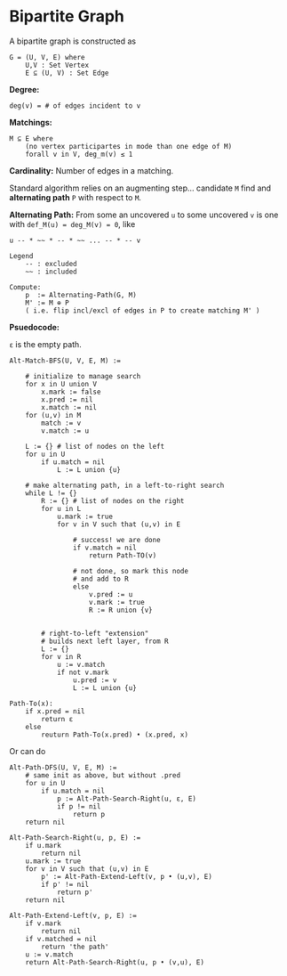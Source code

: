 # Bipartite Graph

A bipartite graph is constructed as

    G = (U, V, E) where
        U,V : Set Vertex
        E ⊆ (U, V) : Set Edge

**Degree:**
    
    deg(v) = # of edges incident to v

**Matchings:**

    M ⊆ E where
        (no vertex participartes in mode than one edge of M)
        forall v in V, deg_m(v) ≤ 1

**Cardinality:** Number of edges in a matching.

Standard algorithm relies on an augmenting step... candidate `M` find and **alternating path** `P` with respect to `M`.

**Alternating Path:** From some an uncovered `u` to some uncovered `v` is one with `def_M(u) = deg_M(v) = 0`, like

    u -- * ~~ * -- * ~~ ... -- * -- v

    Legend
        -- : excluded
        ~~ : included

    Compute:
        p  := Alternating-Path(G, M)
        M' := M ⊕ P
        ( i.e. flip incl/excl of edges in P to create matching M' )

**Psuedocode:**

`ε` is the empty path.

    Alt-Match-BFS(U, V, E, M) :=
        
        # initialize to manage search
        for x in U union V
            x.mark := false
            x.pred := nil
            x.match := nil
        for (u,v) in M
            match := v
            v.match := u

        L := {} # list of nodes on the left
        for u in U
            if u.match = nil
                L := L union {u}

        # make alternating path, in a left-to-right search
        while L != {}
            R := {} # list of nodes on the right
            for u in L
                u.mark := true
                for v in V such that (u,v) in E
                    
                    # success! we are done
                    if v.match = nil
                        return Path-TO(v)
                    
                    # not done, so mark this node
                    # and add to R
                    else
                        v.pred := u
                        v.mark := true
                        R := R union {v}


            # right-to-left "extension"
            # builds next left layer, from R
            L := {}
            for v in R
                u := v.match
                if not v.mark
                    u.pred := v
                    L := L union {u}

    Path-To(x):
        if x.pred = nil
            return ε
        else
            reuturn Path-To(x.pred) • (x.pred, x)

Or can do

    Alt-Path-DFS(U, V, E, M) :=
        # same init as above, but without .pred
        for u in U
            if u.match = nil
                p := Alt-Path-Search-Right(u, ε, E)
                if p != nil
                    return p
        return nil

    Alt-Path-Search-Right(u, p, E) :=
        if u.mark
            return nil
        u.mark := true
        for v in V such that (u,v) in E
            p' := Alt-Path-Extend-Left(v, p • (u,v), E)
            if p' != nil
                return p'
        return nil

    Alt-Path-Extend-Left(v, p, E) :=
        if v.mark
            return nil
        if v.matched = nil
            return 'the path'
        u := v.match
        return Alt-Path-Search-Right(u, p • (v,u), E)